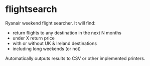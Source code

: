 # flightsearch
Ryanair weekend flight searcher. It will find:
- return flights to any destination in the next N months
- under X return price
- with or without UK & Ireland destinations
- including long weekends (or not)

Automatically outputs results to CSV or other implemented printers.
